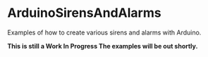 # ArduinoSirensAndAlarms
Examples of how to create various sirens and alarms with Arduino.

**This is still a Work In Progress The examples will be out shortly.**
